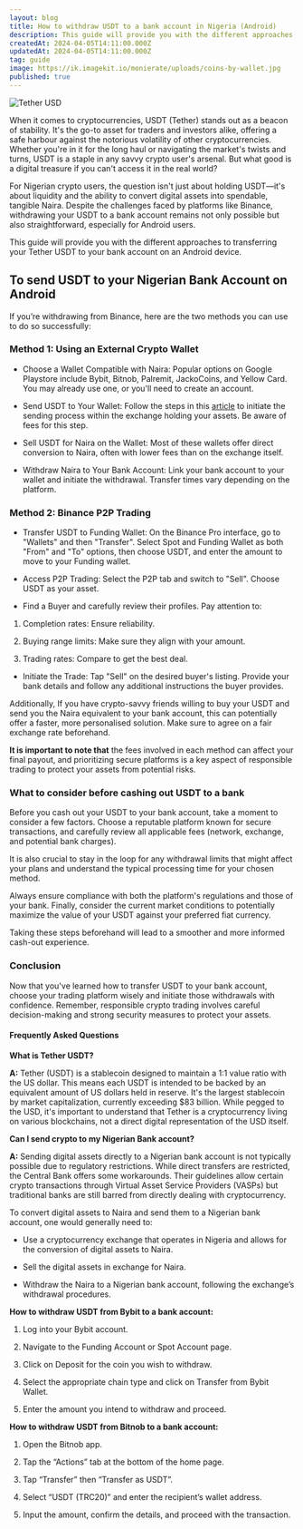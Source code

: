 ```yaml
---
layout: blog
title: How to withdraw USDT to a bank account in Nigeria (Android)
description: This guide will provide you with the different approaches to transferring your Tether USDT to your bank account on an Android device.
createdAt: 2024-04-05T14:11:00.000Z
updatedAt: 2024-04-05T14:11:00.000Z
tag: guide
image: https://ik.imagekit.io/monierate/uploads/coins-by-wallet.jpg
published: true
---
```

![Tether USD](https://ik.imagekit.io/monierate/uploads/coins-by-wallet.jpg)

When it comes to cryptocurrencies, USDT (Tether) stands out as a beacon of stability. It's the go-to asset for traders and investors alike, offering a safe harbour against the notorious volatility of other cryptocurrencies. Whether you're in it for the long haul or navigating the market's twists and turns, USDT is a staple in any savvy crypto user's arsenal. But what good is a digital treasure if you can't access it in the real world?

For Nigerian crypto users, the question isn't just about holding USDT—it's about liquidity and the ability to convert digital assets into spendable, tangible Naira. Despite the challenges faced by platforms like Binance, withdrawing your USDT to a bank account remains not only possible but also straightforward, especially for Android users.

This guide will provide you with the different approaches to transferring your Tether USDT to your bank account on an Android device.
  

## To send USDT to your Nigerian Bank Account on Android

If you’re withdrawing from Binance, here are the two methods you can use to do so successfully:

### Method 1: Using an External Crypto Wallet

-   Choose a Wallet Compatible with Naira: Popular options on Google Playstore include Bybit, Bitnob, Palremit, JackoCoins, and Yellow Card. You may already use one, or you'll need to create an account.
    
-   Send USDT to Your Wallet: Follow the steps in this [article](https://monierate.com/blog/how-to-send-usdt-from-binance-to-another-wallet-ios-step-by-step-guide) to initiate the sending process within the exchange holding your assets. Be aware of fees for this step.
    
-   Sell USDT for Naira on the Wallet: Most of these wallets offer direct conversion to Naira, often with lower fees than on the exchange itself.
    
-   Withdraw Naira to Your Bank Account: Link your bank account to your wallet and initiate the withdrawal. Transfer times vary depending on the platform.

### Method 2: Binance P2P Trading

-   Transfer USDT to Funding Wallet: On the Binance Pro interface, go to "Wallets" and then "Transfer". Select Spot and Funding Wallet as both "From" and "To" options, then choose USDT, and enter the amount to move to your Funding wallet.
    
-   Access P2P Trading: Select the P2P tab and switch to "Sell". Choose USDT as your asset.
    
-   Find a Buyer and carefully review their profiles. Pay attention to:

1) Completion rates: Ensure reliability.
    
2) Buying range limits: Make sure they align with your amount.
    
3) Trading rates: Compare to get the best deal.
    
-   Initiate the Trade: Tap "Sell" on the desired buyer's listing. Provide your bank details and follow any additional instructions the buyer provides.

Additionally, If you have crypto-savvy friends willing to buy your USDT and send you the Naira equivalent to your bank account, this can potentially offer a faster, more personalised solution. Make sure to agree on a fair exchange rate beforehand.

**It is important to note that** the fees involved in each method can affect your final payout, and prioritizing secure platforms is a key aspect of responsible trading to protect your assets from potential risks.
  

### What to consider before cashing out USDT to a bank
Before you cash out your USDT to your bank account, take a moment to consider a few factors. Choose a reputable platform known for secure transactions, and carefully review all applicable fees (network, exchange, and potential bank charges). 

It is also crucial to stay in the loop for any withdrawal limits that might affect your plans and understand the typical processing time for your chosen method. 

Always ensure compliance with both the platform's regulations and those of your bank. Finally, consider the current market conditions to potentially maximize the value of your USDT against your preferred fiat currency. 

Taking these steps beforehand will lead to a smoother and more informed cash-out experience.

### Conclusion
Now that you've learned how to transfer USDT to your bank account, choose your trading platform wisely and initiate those withdrawals with confidence. Remember, responsible crypto trading involves careful decision-making and strong security measures to protect your assets.

#### Frequently Asked Questions

**What is Tether USDT?**

**A:** Tether (USDT) is a stablecoin designed to maintain a 1:1 value ratio with the US dollar. This means each USDT is intended to be backed by an equivalent amount of US dollars held in reserve. It's the largest stablecoin by market capitalization, currently exceeding $83 billion. While pegged to the USD, it's important to understand that Tether is a cryptocurrency living on various blockchains, not a direct digital representation of the USD itself.

**Can I send crypto to my Nigerian Bank account?**

**A:** Sending digital assets directly to a Nigerian bank account is not typically possible due to regulatory restrictions. While direct transfers are restricted, the Central Bank offers some workarounds. Their guidelines allow certain crypto transactions through Virtual Asset Service Providers (VASPs) but traditional banks are still barred from directly dealing with cryptocurrency.

To convert digital assets to Naira and send them to a Nigerian bank account, one would generally need to:

-   Use a cryptocurrency exchange that operates in Nigeria and allows for the conversion of digital assets to Naira.
    
-   Sell the digital assets in exchange for Naira.
    
-   Withdraw the Naira to a Nigerian bank account, following the exchange’s withdrawal procedures.

**How to withdraw USDT from Bybit to a bank account:**

1.  Log into your Bybit account.
    
2.  Navigate to the Funding Account or Spot Account page.
    
3.  Click on Deposit for the coin you wish to withdraw.
    
4.  Select the appropriate chain type and click on Transfer from Bybit Wallet.
    
5.  Enter the amount you intend to withdraw and proceed.

**How to withdraw USDT from Bitnob to a bank account:**

1.  Open the Bitnob app.
    
2.  Tap the “Actions” tab at the bottom of the home page.
    
3.  Tap “Transfer” then “Transfer as USDT”.
    
4.  Select “USDT (TRC20)” and enter the recipient’s wallet address.
    
5.  Input the amount, confirm the details, and proceed with the transaction.
